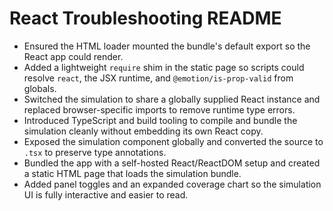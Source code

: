 # React Troubleshooting README

- Ensured the HTML loader mounted the bundle's default export so the React app could render.
- Added a lightweight `require` shim in the static page so scripts could resolve `react`, the JSX runtime, and `@emotion/is-prop-valid` from globals.
- Switched the simulation to share a globally supplied React instance and replaced browser-specific imports to remove runtime type errors.
- Introduced TypeScript and build tooling to compile and bundle the simulation cleanly without embedding its own React copy.
- Exposed the simulation component globally and converted the source to `.tsx` to preserve type annotations.
- Bundled the app with a self-hosted React/ReactDOM setup and created a static HTML page that loads the simulation bundle.
- Added panel toggles and an expanded coverage chart so the simulation UI is fully interactive and easier to read.
